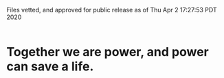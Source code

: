 Files vetted, and approved for public release as of Thu Apr  2 17:27:53 PDT 2020<br><br><h1>Together we are power, and power can save a life.</h1>
